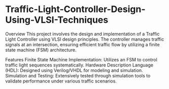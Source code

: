 # Traffic-Light-Controller-Design-Using-VLSI-Techniques

Overview
This project involves the design and implementation of a Traffic Light Controller using VLSI design principles. The controller manages traffic signals at an intersection, ensuring efficient traffic flow by utilizing a finite state machine (FSM) architecture.

Features
Finite State Machine Implementation: Utilizes an FSM to control traffic light sequences systematically.
Hardware Description Language (HDL): Designed using Verilog/VHDL for modeling and simulation.
Simulation and Testing: Extensively tested through simulation tools to validate performance under various traffic scenarios.
